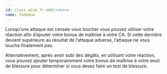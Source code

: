 ```yaml
---
id: class_wise_fr.md#indemne
name: Indemne
---
```


Lorsqu’une attaque est censée vous toucher vous pouvez utiliser votre réaction afin d’ajouter votre bonus de maîtrise à votre CA. Si cette dernière devient supérieure au résultat de l’attaque adverse, l’attaque ne vous touche finalement pas.

Alternativement, après avoir subi des dégâts, en utilisant votre réaction, vous pouvez ajouter temporairement votre bonus de maîtrise à votre seuil de blessure pour déterminer si vous devez faire un test de blessure.

